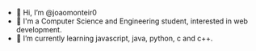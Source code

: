 - 👋 Hi, I’m @joaomonteir0
- 👀 I'm a Computer Science and Engineering student, interested in web development.
- 🌱 I’m currently learning javascript, java, python, c and c++.
